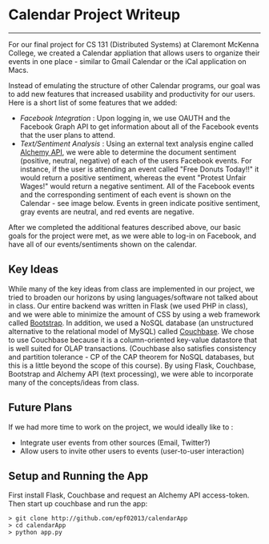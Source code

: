 # Calendar Project Writeup

---

For our final project for CS 131 (Distributed Systems) at Claremont McKenna College, we created a Calendar appliation that allows users to organize their events in one place -  similar to Gmail Calendar or the iCal application on Macs. 

Instead of emulating the structure of other Calendar programs, our goal was to add new features that increased usability and productivity for our users. Here is a short list of some features that we added: 
- *Facebook Integration* : Upon logging in, we use OAUTH and the Facebook Graph API to get information about all of the Facebook events that the user plans to attend. 
- *Text/Sentiment Analysis* : Using an external text analysis engine called [Alchemy API](http://alchemyapi.com), we were able to determine the document sentiment (positive, neutral, negative) of each of the users Facebook events. For instance, if the user is attending an event called "Free Donuts Today!!" it would return a positive sentiment, whereas the event "Protest Unfair Wages!" would return a negative sentiment. All of the Facebook events and the corresponding sentiment of each event is shown on the Calendar - see image below. Events in green indicate positive sentiment, gray events are neutral, and red events are negative. 

After we completed the additional features described above, our basic goals for the project were met, as we were able to log-in on Facebook, and have all of our events/sentiments shown on the calendar. 


## Key Ideas

While many of the key ideas from class are implemented in our project, we tried to broaden our horizons by using languages/software not talked about in class. Our entire backend was written in Flask (we used PHP in class), and we were able to minimize the amount of CSS by using a web framework called [Bootstrap](http://getbootstrap.com). In addition, we used a NoSQL database (an unstructured alternative to the relational model of MySQL) called [Couchbase](http://couchbase.com). We chose to use Couchbase because it is a column-oriented key-value datastore that is well suited for OLAP transactions. (Couchbase also satisfies consistency and partition tolerance - CP of the CAP theorem for NoSQL databases, but this is a little beyond the scope of this course). By using Flask, Couchbase, Bootstrap and Alchemy API (text processing), we were able to incorporate many of the concepts/ideas from class. 

## Future Plans

If we had more time to work on the project, we would ideally like to :
- Integrate user events from other sources (Email, Twitter?)
- Allow users to invite other users to events (user-to-user interaction)

## Setup and Running the App

First install Flask, Couchbase and request an Alchemy API access-token. Then start up couchbase and run the app:

```
> git clone http://github.com/epf02013/calendarApp
> cd calendarApp
> python app.py

```